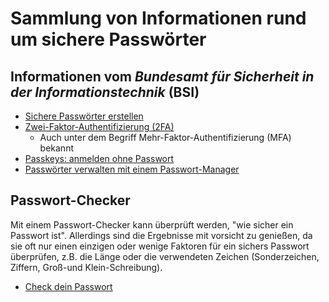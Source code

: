 # Sammlung von Informationen rund um sichere Passwörter

## Informationen vom *Bundesamt für Sicherheit in der Informationstechnik* (BSI)
* [Sichere Passwörter erstellen](https://www.bsi.bund.de/DE/Themen/Verbraucherinnen-und-Verbraucher/Informationen-und-Empfehlungen/Cyber-Sicherheitsempfehlungen/Accountschutz/Sichere-Passwoerter-erstellen/sichere-passwoerter-erstellen_node.html)
* [Zwei-Faktor-Authentifizierung (2FA)](https://www.bsi.bund.de/DE/Themen/Verbraucherinnen-und-Verbraucher/Informationen-und-Empfehlungen/Cyber-Sicherheitsempfehlungen/Accountschutz/Zwei-Faktor-Authentisierung/zwei-faktor-authentisierung_node.html)
  * Auch unter dem Begriff Mehr-Faktor-Authentifizierung (MFA) bekannt
* [Passkeys: anmelden ohne Passwort](https://www.bsi.bund.de/DE/Themen/Verbraucherinnen-und-Verbraucher/Informationen-und-Empfehlungen/Cyber-Sicherheitsempfehlungen/Accountschutz/Passkeys/passkeys-anmelden-ohne-passwort_node.html)
* [Passwörter verwalten mit einem Passwort-Manager](https://www.bsi.bund.de/DE/Themen/Verbraucherinnen-und-Verbraucher/Informationen-und-Empfehlungen/Cyber-Sicherheitsempfehlungen/Accountschutz/Sichere-Passwoerter-erstellen/Passwort-Manager/passwort-manager_node.html)

## Passwort-Checker
Mit einem Passwort-Checker kann überprüft werden, "wie sicher ein Passwort ist". Allerdings sind die Ergebnisse mit vorsicht zu genießen, da sie oft nur einen einzigen oder wenige Faktoren für ein sichers Passwort überprüfen, z.B. die Länge oder die verwendeten Zeichen (Sonderzeichen, Ziffern, Groß-und Klein-Schreibung).
* [Check dein Passwort](https://checkdeinpasswort.de/) 
